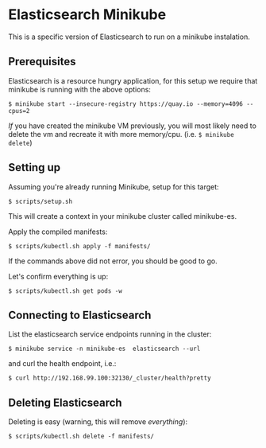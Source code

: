 # Elasticsearch Minikube

This is a specific version of Elasticsearch to run on a minikube instalation.

## Prerequisites

Elasticsearch is a resource hungry application, for this setup we require
that minikube is running with the above options:

```
$ minikube start --insecure-registry https://quay.io --memory=4096 --cpus=2
```

_If_ you have created the minikube VM previously, you will most likely need to
delete the vm and recreate it with more memory/cpu. (i.e.
`$ minikube delete`)

## Setting up

Assuming you're already running Minikube, setup for this target:

```
$ scripts/setup.sh
```

This will create a context in your minikube cluster called minikube-es.


Apply the compiled manifests:

```
$ scripts/kubectl.sh apply -f manifests/
```

If the commands above did not error, you should be good to go.

Let's confirm everything is up:

```
$ scripts/kubectl.sh get pods -w
```

## Connecting to Elasticsearch

List the elasticsearch service endpoints running in the cluster:

```
$ minikube service -n minikube-es  elasticsearch --url
```

and curl the health endpoint, i.e.:

```
$ curl http://192.168.99.100:32130/_cluster/health?pretty
```


## Deleting Elasticsearch

Deleting is easy (warning, this will remove _everything_):

```
$ scripts/kubectl.sh delete -f manifests/
```

